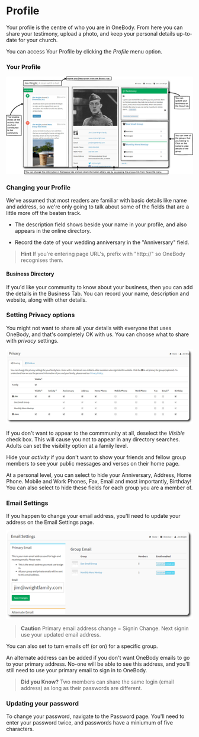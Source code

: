 # Profile
Your profile is the centre of who you are in OneBody. From here you can share your testimony, upload a photo, and keep your personal details up-to-date for your church.

You can access Your Profile by clicking the *Profile* menu option.

### Your Profile

![Annotated Profile](../img/profile/jim-wright-annotated-profile.png)


### Changing your Profile

We've assumed that most readers are familiar with basic details like name and address, so we're only going to talk about some of the fields that are a little more off the beaten track.

* The description field shows beside your name in your profile, and also appears in the online directory.

* Record the date of your wedding anniversary in the "Anniversary" field.

> **Hint** If you're entering page URL's, prefix with "http://" so OneBody recognises them.

#### Business Directory

If you'd like your community to know about your business, then you can add the details in the Business Tab. You can record your name, description and website, along with other details.


### Setting Privacy options

You might not want to share all your details with everyone that uses OneBody, and that's completely OK with us. You can choose what to share with *privacy*
settings.

![Privacy](../img/profile/privacy.jpg)

If you don't want to appear to the commmunity at all, deselect the  *Visible* check box. This will cause you not to appear in any directory searches. Adults can set the visibilty option at a family level.

Hide your *activity* if you don't want to show your friends and fellow group members to see your public messages and verses on their home page.

At a personal level, you can select to hide your Anniversary, Address, Home Phone. Mobile and Work Phones, Fax, Email and most importantly, Birthday! You can also select to hide these fields for each group you are a member of.

### Email Settings

If you happen to change your email address, you'll need to update your address on the Email Settings page.

![Email Settings](../img/profile/email-settings.png)

> **Caution** Primary email address change = Signin Change. Next signin use your updated email address.

You can also set to turn emails off (or on) for a specific group.

An alternate address can be added if you don't want OneBody emails to go to your primary address. No-one will be able to see this address, and you'll still need to use your primary email to sign in to OneBody.

> **Did you Know?** Two members can share the same login (email address) as long as their passwords are different.

### Updating your password
To change your password, navigate to the Password page. You'll need to enter your password twice, and passwords have a miniumum of five characters.
